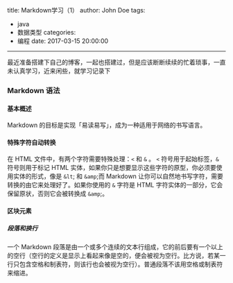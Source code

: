title: Markdown学习（1）
author: John Doe
tags:
  - java
  - 数据类型
categories:
  - 编程
date: 2017-03-15 20:00:00
---
最近准备搭建下自己的博客，一起也搭建过，但是应该断断续续的忙着琐事，一直未认真学习，近来闲些，就学习记录下
### Markdown 语法
#### 基本概述
Markdown 的目标是实现「易读易写」，成为一种适用于网络的书写语言。
#### 特殊字符自动转换
在 HTML 文件中，有两个字符需要特殊处理：`<` 和 `&` 。 `<` 符号用于起始标签，`&` 符号则用于标记 HTML 实体，如果你只是想要显示这些字符的原型，你必须要使用实体的形式，像是 `&lt`; 和 `&amp`;而 Markdown 让你可以自然地书写字符，需要转换的由它来处理好了。如果你使用的 `&` 字符是 HTML 字符实体的一部分，它会保留原状，否则它会被转换成 `&amp`;。

#### 区块元素
##### 段落和换行
一个 Markdown 段落是由一个或多个连续的文本行组成，它的前后要有一个以上的空行（空行的定义是显示上看起来像是空的，便会被视为空行。比方说，若某一行只包含空格和制表符，则该行也会被视为空行）。普通段落不该用空格或制表符来缩进。


